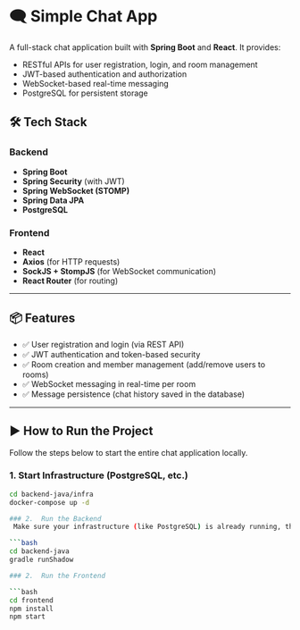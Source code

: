 # 🗨️ Simple Chat App

A full-stack chat application built with **Spring Boot** and **React**. It provides:
- RESTful APIs for user registration, login, and room management
- JWT-based authentication and authorization
- WebSocket-based real-time messaging
- PostgreSQL for persistent storage

## 🛠 Tech Stack

### Backend
- **Spring Boot**
- **Spring Security** (with JWT)
- **Spring WebSocket (STOMP)**
- **Spring Data JPA**
- **PostgreSQL**

### Frontend
- **React**
- **Axios** (for HTTP requests)
- **SockJS + StompJS** (for WebSocket communication)
- **React Router** (for routing)

---

## 📦 Features

- ✅ User registration and login (via REST API)
- ✅ JWT authentication and token-based security
- ✅ Room creation and member management (add/remove users to rooms)
- ✅ WebSocket messaging in real-time per room
- ✅ Message persistence (chat history saved in the database)

---

## ▶️ How to Run the Project

Follow the steps below to start the entire chat application locally.

### 1. Start Infrastructure (PostgreSQL, etc.)

```bash
cd backend-java/infra
docker-compose up -d

### 2.  Run the Backend
 Make sure your infrastructure (like PostgreSQL) is already running, then:

```bash
cd backend-java
gradle runShadow

### 2.  Run the Frontend

```bash
cd frontend
npm install
npm start
